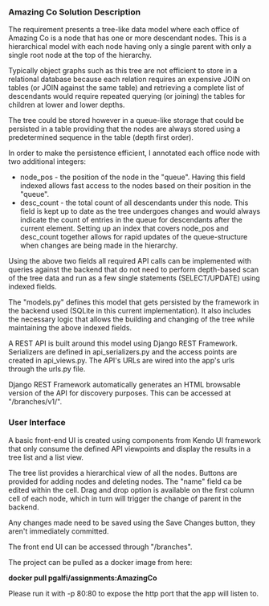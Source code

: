 ### Amazing Co Solution Description

The requirement presents a tree-like data model where each office of Amazing Co is a node that has one or more descendant nodes. This is a hierarchical model with each node having only a single parent with only a single root node at the top of the hierarchy.

Typically object graphs such as this tree are not efficient to store in a relational database because each relation requires an expensive JOIN on tables (or JOIN against the same table) and retrieving a complete list of descendants would require repeated querying (or joining) the tables for children at lower and lower depths.

The tree could be stored however in a queue-like storage that could be persisted in a table providing that the nodes are always stored using a predetermined sequence in the table (depth first order).

In order to make the persistence efficient, I annotated each office node with two additional integers:
* node_pos - the position of the node in the "queue". Having this field indexed allows fast access to the nodes based on their position in the "queue".
* desc_count - the total count of all descendants under this node. This field is kept up to date as the tree undergoes changes and would always indicate the count of entries in the queue for descendants after the current element.
Setting up an index that covers node_pos and desc_count together allows for rapid updates of the queue-structure when changes are being made in the hierarchy.

Using the above two fields all required API calls can be implemented with queries against the backend that do not need to perform depth-based scan of the tree data and run as a few single statements (SELECT/UPDATE) using indexed fields.

The "models.py" defines this model that gets persisted by the framework in the backend used (SQLite in this current implementation). It also includes the necessary logic that allows the building and changing of the tree while maintaining the above indexed fields.

A REST API is built around this model using Django REST Framework. Serializers are defined in api_serializers.py and the access points are created in api_views.py. The API's URLs are wired into the app's urls through the urls.py file.

Django REST Framework automatically generates an HTML browsable version of the API for discovery purposes. This can be accessed at "/branches/v1/".

### User Interface

A basic front-end UI is created using components from Kendo UI framework that only consume the defined API viewpoints and display the results in a tree list and a list view.

The tree list provides a hierarchical view of all the nodes. Buttons are provided for adding nodes and deleting nodes. The "name" field ca be edited within the cell. Drag and drop option is available on the first column cell of each node, which in turn will trigger the change of parent in the backend.

Any changes made need to be saved using the Save Changes button, they aren't immediately committed.

The front end UI can be accessed through "/branches".

The project can be pulled as a docker image from here:

**docker pull pgalfi/assignments:AmazingCo**

Please run it with -p 80:80 to expose the http port that the app will listen to.